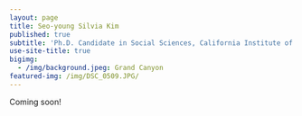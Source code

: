 ```yaml
---
layout: page
title: Seo-young Silvia Kim
published: true
subtitle: 'Ph.D. Candidate in Social Sciences, California Institute of Technology'
use-site-title: true
bigimg:
  - /img/background.jpeg: Grand Canyon
featured-img: /img/DSC_0509.JPG/
---
```

Coming soon!
